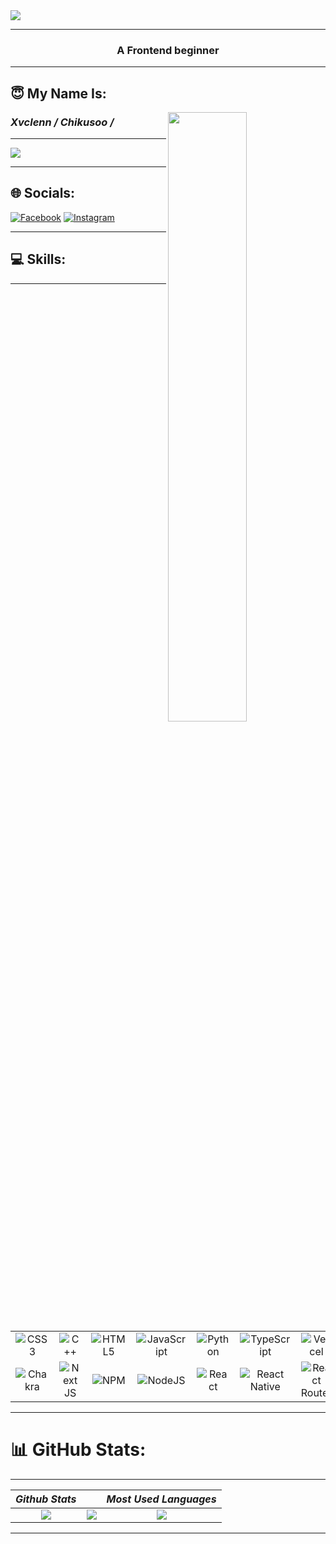 <img src="https://res.cloudinary.com/dpxaln0kd/image/upload/v1685452230/friday_qbftor.gif"/>

---

<h3 align="center">A Frontend beginner</h3>

---

## 😇 My Name Is:
<img align="right" width="50%"  src="https://miro.medium.com/v2/resize:fit:679/1*zVnWJtyGOX_kUIDm6ccCfQ.gif"/>



### **_Xvclenn / Chikusoo /_**
---
[![]([https://visitcount.itsvg.in/api?id=xvclenn&icon=8&color=5)](https://visitcount.itsvg.in)

---

## 🌐 Socials:
[![Facebook](https://img.shields.io/badge/Facebook-%231877F2.svg?logo=Facebook&logoColor=white)](https://facebook.com/xvclenn) [![Instagram](https://img.shields.io/badge/Instagram-%23E4405F.svg?logo=Instagram&logoColor=white)](https://instagram.com/chikusoo_6008) 


---
## 💻 Skills:
---
| | | | | | | | | | | |
|:-------------------------:|:-------------------------:|:-------------------------:|:-------------------------:|:-------------------------:|:-------------------------:|:-------------------------:|:-------------------------:|:-------------------------:|:-------------------------:|:-------------------------:|
|![CSS3](https://img.shields.io/badge/css3-%231572B6.svg?style=plastic&logo=css3&logoColor=white) | ![C++](https://img.shields.io/badge/c++-%2300599C.svg?style=plastic&logo=c%2B%2B&logoColor=white) | ![HTML5](https://img.shields.io/badge/html5-%23E34F26.svg?style=plastic&logo=html5&logoColor=white) | ![JavaScript](https://img.shields.io/badge/javascript-%23323330.svg?style=plastic&logo=javascript&logoColor=%23F7DF1E) | ![Python](https://img.shields.io/badge/python-3670A0?style=plastic&logo=python&logoColor=ffdd54) | ![TypeScript](https://img.shields.io/badge/typescript-%23007ACC.svg?style=plastic&logo=typescript&logoColor=white) | ![Vercel](https://img.shields.io/badge/vercel-%23000000.svg?style=plastic&logo=vercel&logoColor=white) | ![TailwindCSS](https://img.shields.io/badge/tailwindcss-%2338B2AC.svg?style=plastic&logo=tailwind-css&logoColor=white) | ![MUI](https://img.shields.io/badge/MUI-%230081CB.svg?style=plastic&logo=material-ui&logoColor=white) | ![Expo](https://img.shields.io/badge/expo-1C1E24?style=plastic&logo=expo&logoColor=#D04A37) | ![Express.js](https://img.shields.io/badge/express.js-%23404d59.svg?style=plastic&logo=express&logoColor=%2361DAFB) |
| ![Chakra](https://img.shields.io/badge/chakra-%234ED1C5.svg?style=plastic&logo=chakraui&logoColor=white) | ![Next JS](https://img.shields.io/badge/Next-black?style=plastic&logo=next.js&logoColor=white) | ![NPM](https://img.shields.io/badge/NPM-%23000000.svg?style=plastic&logo=npm&logoColor=white) | ![NodeJS](https://img.shields.io/badge/node.js-6DA55F?style=plastic&logo=node.js&logoColor=white) | ![React](https://img.shields.io/badge/react-%2320232a.svg?style=plastic&logo=react&logoColor=%2361DAFB) | ![React Native](https://img.shields.io/badge/react_native-%2320232a.svg?style=plastic&logo=react&logoColor=%2361DAFB) | ![React Router](https://img.shields.io/badge/React_Router-CA4245?style=plastic&logo=react-router&logoColor=white) | ![MySQL](https://img.shields.io/badge/mysql-%2300f.svg?style=plastic&logo=mysql&logoColor=white) | ![MongoDB](https://img.shields.io/badge/MongoDB-%234ea94b.svg?style=plastic&logo=mongodb&logoColor=white) | ![Canva](https://img.shields.io/badge/Canva-%2300C4CC.svg?style=plastic&logo=Canva&logoColor=white) |	![Figma](https://img.shields.io/badge/figma-%23F24E1E.svg?style=plastic&logo=figma&logoColor=white) |




---
# 📊 GitHub Stats:
---
| <b><i>Github Stats</i></b> | | <b><i>Most Used Languages</i></b> |
|:-------------------------:|:-------------------------:|:-------------------------:|
| ![](https://github-readme-stats.vercel.app/api?username=xvclenn&theme=dark&hide_border=false&include_all_commits=true&count_private=false) | ![](https://github-readme-streak-stats.herokuapp.com/?user=xvclenn&theme=dark&hide_border=false) | ![](https://github-readme-stats.vercel.app/api/top-langs/?username=xvclenn&theme=dark&hide_border=false&include_all_commits=true&count_private=false&layout=compact) |
---


<!-- Proudly created with GPRM ( https://gprm.itsvg.in ) -->
